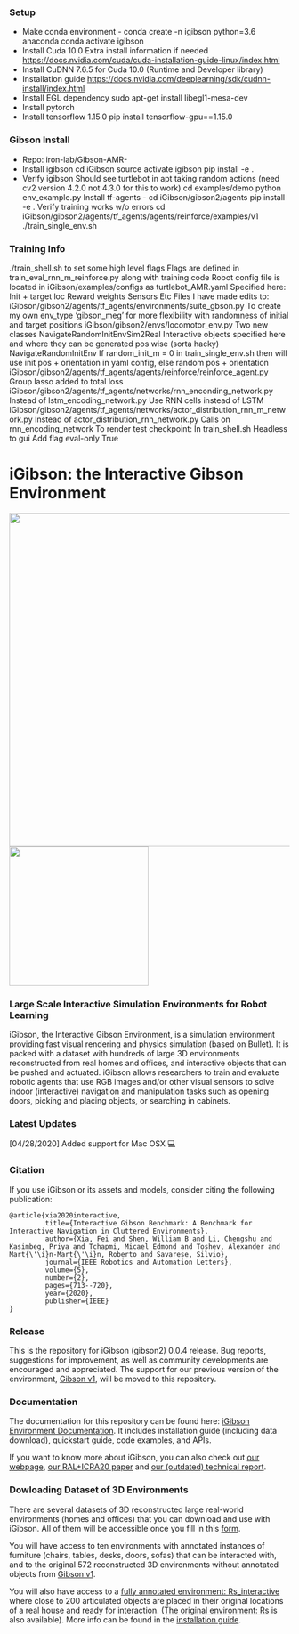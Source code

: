 ### Setup
- Make conda environment
         - conda create -n igibson python=3.6 anaconda
conda activate igibson
- Install Cuda 10.0
Extra install information if needed
https://docs.nvidia.com/cuda/cuda-installation-guide-linux/index.html
- Install CuDNN 7.6.5 for Cuda 10.0 (Runtime and Developer library)
 - Installation guide
https://docs.nvidia.com/deeplearning/sdk/cudnn-install/index.html
- Install EGL dependency
sudo apt-get install libegl1-mesa-dev
- Install pytorch
- Install tensorflow 1.15.0
pip install tensorflow-gpu==1.15.0

### Gibson Install
- Repo: iron-lab/Gibson-AMR-
- Install igibson
cd iGibson
source activate igibson
pip install -e .
- Verify igibson
Should see turtlebot in apt taking random actions (need cv2 version 4.2.0 not 4.3.0 for this to work)
cd examples/demo
python env_example.py
Install tf-agents - 
cd iGibson/gibson2/agents
pip install -e .
Verify training works w/o errors
cd iGibson/gibson2/agents/tf_agents/agents/reinforce/examples/v1
./train_single_env.sh

### Training Info
./train_shell.sh to set some high level flags
Flags are defined in train_eval_rnn_m_reinforce.py along with training code
Robot config file is located in iGibson/examples/configs as turtlebot_AMR.yaml
Specified here:
Init + target loc
Reward weights
Sensors
Etc
Files I have made edits to:
iGibson/gibson2/agents/tf_agents/environments/suite_gbson.py
To create my own env_type ‘gibson_meg’ for more flexibility with randomness of initial and target positions
iGibson/gibson2/envs/locomotor_env.py
Two new classes 
NavigateRandomInitEnvSim2Real
Interactive objects specified here and where they can be generated pos wise (sorta hacky)
NavigateRandomInitEnv
If random_init_m = 0 in train_single_env.sh then will use init pos + orientation in yaml config, else random pos + orientation
iGibson/gibson2/agents/tf_agents/agents/reinforce/reinforce_agent.py
Group lasso added to total loss
iGibson/gibson2/agents/tf_agents/networks/rnn_enconding_network.py 
Instead of lstm_encoding_network.py
Use RNN cells instead of LSTM
iGibson/gibson2/agents/tf_agents/networks/actor_distribution_rnn_m_network.py
Instead of actor_distribution_rnn_network.py
Calls on rnn_encoding_network
To render test checkpoint:
In train_shell.sh
Headless to gui
Add flag eval-only True


#  iGibson: the Interactive Gibson Environment

<img src="./docs/images/igibsonlogo.png" width="600"> <img src="./docs/images/igibson.gif" width="250"> 

### Large Scale Interactive Simulation Environments for Robot Learning

iGibson, the Interactive Gibson Environment, is a simulation environment providing fast visual rendering and physics simulation (based on Bullet). It is packed with a dataset with hundreds of large 3D environments reconstructed from real homes and offices, and interactive objects that can be pushed and actuated. iGibson allows researchers to train and evaluate robotic agents that use RGB images and/or other visual sensors to solve indoor (interactive) navigation and manipulation tasks such as opening doors, picking and placing objects, or searching in cabinets.

### Latest Updates
[04/28/2020] Added support for Mac OSX :computer:

### Citation
If you use iGibson or its assets and models, consider citing the following publication:

```
@article{xia2020interactive,
         title={Interactive Gibson Benchmark: A Benchmark for Interactive Navigation in Cluttered Environments},
         author={Xia, Fei and Shen, William B and Li, Chengshu and Kasimbeg, Priya and Tchapmi, Micael Edmond and Toshev, Alexander and Mart{\'\i}n-Mart{\'\i}n, Roberto and Savarese, Silvio},
         journal={IEEE Robotics and Automation Letters},
         volume={5},
         number={2},
         pages={713--720},
         year={2020},
         publisher={IEEE}
}
```


### Release
This is the repository for iGibson (gibson2) 0.0.4 release. Bug reports, suggestions for improvement, as well as community developments are encouraged and appreciated. The support for our previous version of the environment, [Gibson v1](http://github.com/StanfordVL/GibsonEnv/), will be moved to this repository.

### Documentation
The documentation for this repository can be found here: [iGibson Environment Documentation](http://svl.stanford.edu/igibson/docs/). It includes installation guide (including data download), quickstart guide, code examples, and APIs.

If you want to know more about iGibson, you can also check out [our webpage](http://svl.stanford.edu/igibson), [our RAL+ICRA20 paper](https://arxiv.org/abs/1910.14442) and [our (outdated) technical report](http://svl.stanford.edu/igibson/assets/gibsonv2paper.pdf).

### Dowloading Dataset of 3D Environments
There are several datasets of 3D reconstructed large real-world environments (homes and offices) that you can download and use with iGibson. All of them will be accessible once you fill in this [form](https://forms.gle/36TW9uVpjrE1Mkf9A).

You will have access to ten environments with annotated instances of furniture (chairs, tables, desks, doors, sofas) that can be interacted with, and to the original 572 reconstructed 3D environments without annotated objects from [Gibson v1](http://github.com/StanfordVL/GibsonEnv/).

You will also have access to a [fully annotated environment: Rs_interactive](https://storage.googleapis.com/gibson_scenes/Rs_interactive.tar.gz) where close to 200 articulated objects are placed in their original locations of a real house and ready for interaction. ([The original environment: Rs](https://storage.googleapis.com/gibson_scenes/Rs.tar.gz) is also available). More info can be found in the [installation guide](http://svl.stanford.edu/igibson/docs/installation.html).

